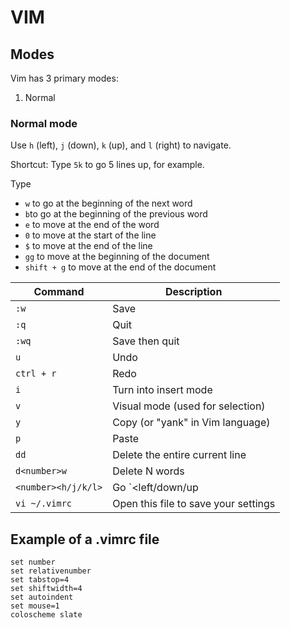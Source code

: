 # VIM 

## Modes
Vim has 3 primary modes:
1. Normal

### Normal mode
Use `h` (left), `j` (down), `k` (up), and `l` (right) to navigate.

Shortcut: Type `5k` to go 5 lines up, for example.

Type
* `w` to go at the beginning of the next word
* `b`to go at the beginning of the previous word
* `e` to move at the end of the word
* `0` to move at the start of the line
* `$` to move at the end of the line
* `gg` to move at the beginning of the document
* `shift + g` to move at the end of the document

| Command | Description |
| - | - |
`:w`| Save
`:q`| Quit
`:wq` | Save then quit
`u` | Undo
`ctrl + r`| Redo
`i`| Turn into insert mode
`v` | Visual mode (used for selection)
`y` | Copy (or "yank" in Vim language)
`p` | Paste
`dd`| Delete the entire current line
`d<number>w`| Delete N words
`<number><h/j/k/l>` | Go `<left/down/up|right>` N lines
 `vi ~/.vimrc` |  Open this file to save your settings

## Example of a .vimrc file
```vim
set number
set relativenumber
set tabstop=4
set shiftwidth=4
set autoindent
set mouse=1
coloscheme slate
```
